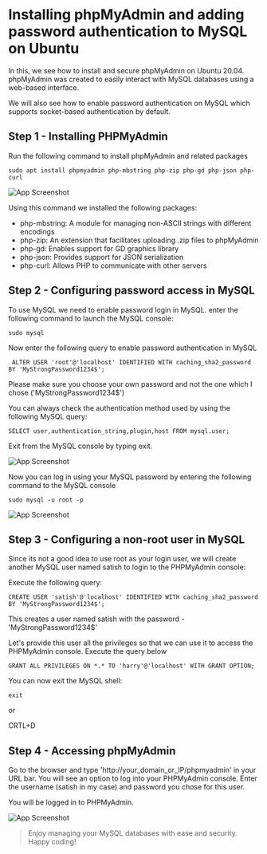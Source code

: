 # Installing phpMyAdmin and adding password authentication to MySQL on Ubuntu
In this, we see how to install and secure phpMyAdmin on Ubuntu 20.04. phpMyAdmin was created to easily interact with MySQL databases using a web-based interface.

We will also see how to enable password authentication on MySQL which supports socket-based authentication by default.

## Step 1 - Installing PHPMyAdmin 

Run the following command to install phpMyAdmin and related packages
```
sudo apt install phpmyadmin php-mbstring php-zip php-gd php-json php-curl
```
![App Screenshot](https://github.com/satishvermacoen/Linux-Server-Depoly/blob/main/img/Screenshot%20(38).png)

Using this command we installed the following packages:

* php-mbstring: A module for managing non-ASCII strings with different encodings
* php-zip: An extension that facilitates uploading .zip files to phpMyAdmin
* php-gd: Enables support for GD graphics library
* php-json: Provides support for JSON serialization
* php-curl: Allows PHP to communicate with other servers

## Step 2 - Configuring password access in MySQL
 To use MySQL we need to enable password login in MySQL. enter the following command to launch the MySQL console:
 ```
 sudo mysql
 ```
 Now enter the following query to enable password authentication in MySQL
```
 ALTER USER 'root'@'localhost' IDENTIFIED WITH caching_sha2_password BY 'MyStrongPassword1234$';
```
Please make sure you choose your own password and not the one which I chose ('MyStrongPassword1234$')

You can always check the authentication method used by using the following MySQL query:
```
SELECT user,authentication_string,plugin,host FROM mysql.user;
```

Exit from the MySQL console by typing exit.

![App Screenshot](https://github.com/satishvermacoen/Linux-Server-Depoly/blob/main/img/Screenshot%20(44).png)

Now you can log in using your MySQL password by entering the following command to the MySQL console

```
sudo mysql -u root -p
```
![App Screenshot](https://github.com/satishvermacoen/Linux-Server-Depoly/blob/main/img/Screenshot%20(46).png)
## Step 3 - Configuring a non-root user in MySQL

Since its not a good idea to use root as your login user, we will create another MySQL user named satish to login to the PHPMyAdmin console:

Execute the following query:
```
CREATE USER 'satish'@'localhost' IDENTIFIED WITH caching_sha2_password BY 'MyStrongPassword1234$';
```
This creates a user named satish with the password - 'MyStrongPassword1234$'

Let's provide this user all the privileges so that we can use it to access the PHPMyAdmin console. Execute the query below
```
GRANT ALL PRIVILEGES ON *.* TO 'harry'@'localhost' WITH GRANT OPTION;
```
You can now exit the MySQL shell:
```
exit 
```
or

CRTL+D

## Step 4 - Accessing phpMyAdmin 

Go to the browser and type 'http://your_domain_or_IP/phpmyadmin' in your URL bar. You will see an option to log into your PHPMyAdmin console. Enter the username (satish in my case) and password you chose for this user.

You will be logged in to PHPMyAdmin.


![App Screenshot](https://github.com/satishvermacoen/Linux-Server-Depoly/blob/main/img/Screenshot%20(48).png)



> Enjoy managing your MySQL databases with ease and security. Happy coding!
